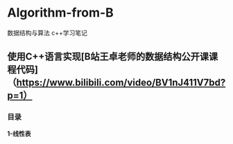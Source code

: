 # Algorithm-from-B
数据结构与算法 c++学习笔记
## 使用C++语言实现[B站王卓老师的数据结构公开课课程代码]（https://www.bilibili.com/video/BV1nJ411V7bd?p=1）
### <span id="ch0">目录</span>
**1-线性表**
